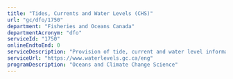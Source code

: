 ```yaml
---
title: "Tides, Currents and Water Levels (CHS)"
url: "gc/dfo/1750"
department: "Fisheries and Oceans Canada"
departmentAcronym: "dfo"
serviceId: "1750"
onlineEndtoEnd: 0
serviceDescription: "Provision of tide, current and water level information. This includes real-time, archive, and forecast data."
serviceUrl: "https://www.waterlevels.gc.ca/eng"
programDescription: "Oceans and Climate Change Science"
---
```

